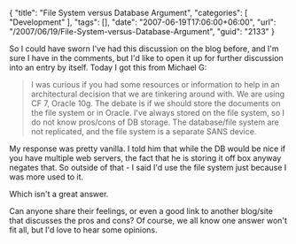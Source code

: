 {
	"title": "File System versus Database Argument",
	"categories": [
		"Development"
	],
	"tags": [],
	"date": "2007-06-19T17:06:00+06:00",
	"url": "/2007/06/19/File-System-versus-Database-Argument",
	"guid": "2133"
}

So I could have sworn I've had this discussion on the blog before, and I'm sure I have in the comments, but I'd like to open it up for further discussion into an entry by itself. Today I got this from Michael G:

<blockquote>
I was curious if you had some resources or information 
to help in an architectural decision that we are tinkering around with. We are using CF 7, Oracle 10g. The debate is if we should store the documents on the file system or in Oracle. I've always stored on the file system, so I do not
know pros/cons of DB storage. The database/file system are not replicated, and the file system is a separate SANS device. 
</blockquote>

My response was pretty vanilla. I told him that while the DB would be nice if you have multiple web servers, the fact that he is storing it off box anyway negates that. So outside of that - I said I'd use the file system just because I was more used to it.

Which isn't a great answer.

Can anyone share their feelings, or even a good link to another blog/site that discusses the pros and cons? Of course, we all know one answer won't fit all, but I'd love to hear some opinions.